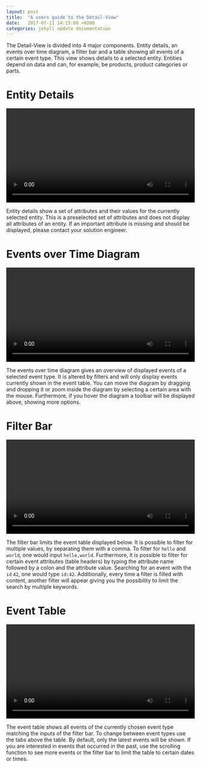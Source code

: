 ```yaml
---
layout: post
title:  "A users guide to the Detail-View"
date:   2017-07-11 14:15:00 +0200
categories: jekyll update documentation
---
```


The Detail-View is divided into 4 major components. Entity details, an events over time diagram, a filter bar and a table showing all events of a certain event type. This view shows details to a selected entity. Entities depend on data and can, for example, be products, product categories or parts.

# Entity Details

<video style="width: 100%; height: auto;" autoplay loop>
  <source src="/argos/resources/detail-view-entity-details.webm" type="video/webm">
  Your browser does not support the video tag.
</video>

Entity details show a set of attributes and their values for the currently selected entity. This is a preselected set of attributes and does not display all attributes of an entity. If an important attribute is missing and should be displayed, please contact your solution engineer.

# Events over Time Diagram

<video style="width: 100%; height: auto;" autoplay loop>
  <source src="/argos/resources/detail-view-events-over-time-diagram.webm" type="video/webm">
  Your browser does not support the video tag.
</video>

The events over time diagram gives an overview of displayed events of a selected event type. It is altered by filters and will only display events currently shown in the event table. You can move the diagram by dragging and dropping it or zoom inside the diagram by selecting a certain area with the mouse. Furthermore, if you hover the diagram a toolbar will be displayed above, showing more options.

# Filter Bar

<video style="width: 100%; height: auto;" autoplay loop>
  <source src="/argos/resources/detail-view-filter-bar.webm" type="video/webm">
  Your browser does not support the video tag.
</video>

The filter bar limits the event table displayed below. It is possible to filter for multiple values, by separating them with a comma. To filter for `hello` and `world`, one would input `hello,world`. Furthermore, it is possible to filter for certain event attributes (table headers) by typing the attribute name followed by a colon and the attribute value. Searching for an event with the `id` `42`, one would type `id:42`. Additionally, every time a filter is filled with content, another filter will appear giving you the possibility to limit the search by multiple keywords.

# Event Table

<video style="width: 100%; height: auto;" autoplay loop>
  <source src="/argos/resources/detail-view-event-table.webm" type="video/webm">
  Your browser does not support the video tag.
</video>

The event table shows all events of the currently chosen event type matching the inputs of the filter bar. To change between event types use the tabs above the table. By default, only the latest events will be shown. If you are interested in events that occurred in the past, use the scrolling function to see more events or the filter bar to limit the table to certain dates or times.